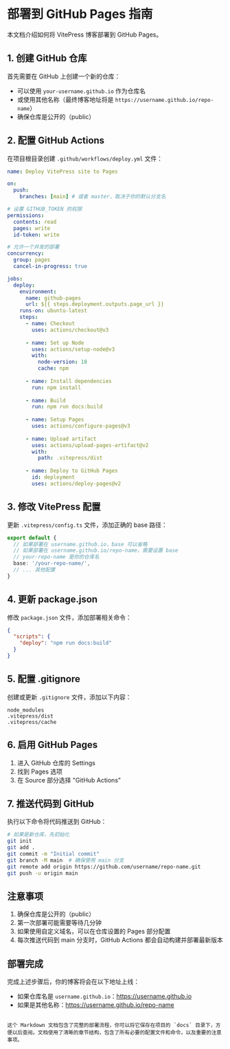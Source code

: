 # 部署到 GitHub Pages 指南

本文档介绍如何将 VitePress 博客部署到 GitHub Pages。

## 1. 创建 GitHub 仓库

首先需要在 GitHub 上创建一个新的仓库：
- 可以使用 `your-username.github.io` 作为仓库名
- 或使用其他名称（最终博客地址将是 `https://username.github.io/repo-name`）
- 确保仓库是公开的（public）

## 2. 配置 GitHub Actions

在项目根目录创建 `.github/workflows/deploy.yml` 文件：

```yaml
name: Deploy VitePress site to Pages

on:
  push:
    branches: [main] # 或者 master，取决于你的默认分支名

# 设置 GITHUB_TOKEN 的权限
permissions:
  contents: read
  pages: write
  id-token: write

# 允许一个并发的部署  
concurrency:
  group: pages
  cancel-in-progress: true

jobs:
  deploy:
    environment:
      name: github-pages
      url: ${{ steps.deployment.outputs.page_url }}
    runs-on: ubuntu-latest
    steps:
      - name: Checkout
        uses: actions/checkout@v3
      
      - name: Set up Node
        uses: actions/setup-node@v3
        with:
          node-version: 18
          cache: npm
      
      - name: Install dependencies
        run: npm install
      
      - name: Build
        run: npm run docs:build
      
      - name: Setup Pages
        uses: actions/configure-pages@v3
      
      - name: Upload artifact
        uses: actions/upload-pages-artifact@v2
        with:
          path: .vitepress/dist
      
      - name: Deploy to GitHub Pages
        id: deployment
        uses: actions/deploy-pages@v2 
```

## 3. 修改 VitePress 配置

更新 `.vitepress/config.ts` 文件，添加正确的 base 路径：

```typescript
export default {
  // 如果部署在 username.github.io，base 可以省略
  // 如果部署在 username.github.io/repo-name，需要设置 base
  // your-repo-name 是你的仓库名
  base: '/your-repo-name/',
  // ... 其他配置
}
```

## 4. 更新 package.json

修改 `package.json` 文件，添加部署相关命令：

```json
{
  "scripts": {
    "deploy": "npm run docs:build"
  }
}
```

## 5. 配置 .gitignore

创建或更新 `.gitignore` 文件，添加以下内容：

```gitignore
node_modules
.vitepress/dist
.vitepress/cache
```

## 6. 启用 GitHub Pages

1. 进入 GitHub 仓库的 Settings
2. 找到 Pages 选项
3. 在 Source 部分选择 "GitHub Actions"

## 7. 推送代码到 GitHub

执行以下命令将代码推送到 GitHub：

```bash
# 如果是新仓库，先初始化
git init
git add .
git commit -m "Initial commit"
git branch -M main  # 确保使用 main 分支
git remote add origin https://github.com/username/repo-name.git
git push -u origin main
```

## 注意事项

1. 确保仓库是公开的（public）
2. 第一次部署可能需要等待几分钟
3. 如果使用自定义域名，可以在仓库设置的 Pages 部分配置
4. 每次推送代码到 main 分支时，GitHub Actions 都会自动构建并部署最新版本

## 部署完成

完成上述步骤后，你的博客将会在以下地址上线：
- 如果仓库名是 `username.github.io`：https://username.github.io
- 如果是其他名称：https://username.github.io/repo-name

```

这个 Markdown 文档包含了完整的部署流程，你可以将它保存在项目的 `docs` 目录下，方便以后查阅。文档使用了清晰的章节结构，包含了所有必要的配置文件和命令，以及重要的注意事项。

